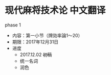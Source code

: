 # 现代麻将技术论 中文翻译

phase 1

* 内容：第一小节（牌効率論1～20）
* 期限：2017年12月31日
* 进度
  * 2017.12.02 ~~初稿~~
  * 统一名词
  * 润色